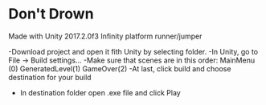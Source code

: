 # Don't Drown

Made with Unity 2017.2.0f3 
Infinity platform runner/jumper

-Download project and open it fith Unity by selecting folder. 
-In Unity, go to File -> Build settings...
-Make sure that scenes are in this order:   MainMenu (0)
											GeneratedLevel(1)
											GameOver(2)
-At last, click build and choose destination for your build
- In destination folder open .exe file and click Play